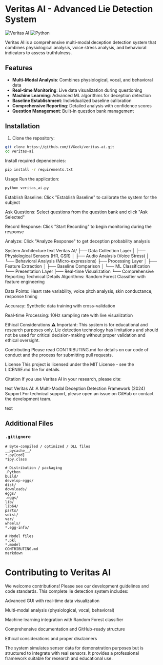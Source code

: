 # Veritas AI - Advanced Lie Detection System

![Veritas AI](https://img.shields.io/badge/Version-1.0.0-blue.svg)
![Python](https://img.shields.io/badge/Python-3.8%2B-green.svg)

Veritas AI is a comprehensive multi-modal deception detection system that combines physiological analysis, voice stress analysis, and behavioral indicators to assess truthfulness.

## Features

- **Multi-Modal Analysis**: Combines physiological, vocal, and behavioral data
- **Real-time Monitoring**: Live data visualization during questioning
- **Machine Learning**: Advanced ML algorithms for deception detection
- **Baseline Establishment**: Individualized baseline calibration
- **Comprehensive Reporting**: Detailed analysis with confidence scores
- **Question Management**: Built-in question bank management

## Installation

1. Clone the repository:
```bash
git clone https://github.com/iVGeek/veritas-ai.git
cd veritas-ai
```

Install required dependencies:

```bash
pip install -r requirements.txt
```
Usage
Run the application:

```bash
python veritas_ai.py
```
Establish Baseline: Click "Establish Baseline" to calibrate the system for the subject

Ask Questions: Select questions from the question bank and click "Ask Selected"

Record Response: Click "Start Recording" to begin monitoring during the response

Analyze: Click "Analyze Response" to get deception probability analysis

System Architecture
text
Veritas AI/
├── Data Collection Layer
│   ├── Physiological Sensors (HR, GSR)
│   ├── Audio Analysis (Voice Stress)
│   └── Behavioral Analysis (Micro-expressions)
├── Processing Layer
│   ├── Feature Extraction
│   ├── Baseline Comparison
│   └── ML Classification
└── Presentation Layer
    ├── Real-time Visualization
    └── Comprehensive Reporting
Technical Details
Algorithms: Random Forest Classifier with feature engineering

Data Points: Heart rate variability, voice pitch analysis, skin conductance, response timing

Accuracy: Synthetic data training with cross-validation

Real-time Processing: 10Hz sampling rate with live visualization

Ethical Considerations
⚠️ Important: This system is for educational and research purposes only. Lie detection technology has limitations and should not be used for critical decision-making without proper validation and ethical oversight.

Contributing
Please read CONTRIBUTING.md for details on our code of conduct and the process for submitting pull requests.

License
This project is licensed under the MIT License - see the LICENSE.md file for details.

Citation
If you use Veritas AI in your research, please cite:

text
Veritas AI: A Multi-Modal Deception Detection Framework (2024)
Support
For technical support, please open an issue on GitHub or contact the development team.

text

## Additional Files

### `.gitignore`
```gitignore
# Byte-compiled / optimized / DLL files
__pycache__/
*.py[cod]
*$py.class

# Distribution / packaging
.Python
build/
develop-eggs/
dist/
downloads/
eggs/
.eggs/
lib/
lib64/
parts/
sdist/
var/
wheels/
*.egg-info/

# Model files
*.pkl
*.model
CONTRIBUTING.md
markdown
```
# Contributing to Veritas AI

We welcome contributions! Please see our development guidelines and code standards.
This complete lie detection system includes:

Advanced GUI with real-time data visualization

Multi-modal analysis (physiological, vocal, behavioral)

Machine learning integration with Random Forest classifier

Comprehensive documentation and GitHub-ready structure

Ethical considerations and proper disclaimers

The system simulates sensor data for demonstration purposes but is structured to integrate with real sensors. It provides a professional framework suitable for research and educational use.
